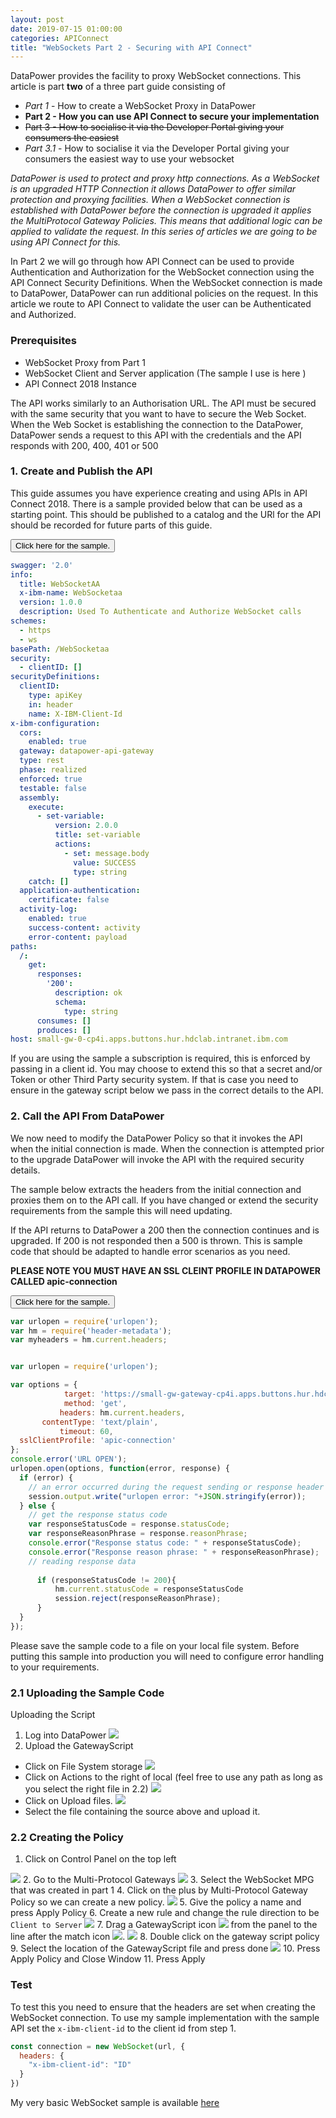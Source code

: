 ```yaml
---
layout: post
date: 2019-07-15 01:00:00
categories: APIConnect
title: "WebSockets Part 2 - Securing with API Connect"
---
```


DataPower provides the facility to proxy WebSocket connections. This article is part **two** of a three part guide consisting of

* _Part 1_ - How to create a WebSocket Proxy in DataPower
* **Part 2 - How you can use API Connect to secure your implementation**
* ~~Part 3 - How to socialise it via the Developer Portal giving your consumers the easiest~~
* _Part 3.1_  - How to socialise it via the Developer Portal giving your consumers the easiest way to use your websocket
<!--more-->

_DataPower is used to protect and proxy http connections. As a WebSocket is an upgraded HTTP Connection it allows DataPower to offer similar protection and proxying facilities. When a WebSocket connection is established with DataPower before the connection is upgraded it applies the MultiProtocol Gateway Policies. This means that additional logic can be applied to validate the request. In this series of articles we are going to be using API Connect for this._

In Part 2 we will go through how API Connect can be used to provide Authentication and Authorization for the WebSocket connection using the API Connect Security Definitions. When the WebSocket connection is made to DataPower, DataPower can run additional policies on the request. In this article we route to API Connect to validate the user can be Authenticated and Authorized.

### Prerequisites

-   WebSocket Proxy from Part 1
-   WebSocket Client and Server application (The sample I use is here  [](https://github.com/ChrisPhillips-cminion/PlayingWithWebSockets) )
-   API Connect 2018 Instance

The API works similarly to an Authorisation URL. The API must be secured with the same security that you want to have to secure the Web Socket. When the Web Socket is establishing the connection to the DataPower, DataPower sends a request to this API with the credentials and the API responds with 200, 400, 401 or 500

### 1. Create and Publish the API

This guide assumes you have experience creating and using APIs in API Connect 2018. There is a sample provided below that can be used as a starting point.  This should be published to a catalog and the URl for the API should be recorded for future parts of this guide.

<button class="collapsible" id="yaml">Click here for the sample.</button>

<div class="content" id="yamldata" markdown="1">

```yaml
swagger: '2.0'
info:
  title: WebSocketAA
  x-ibm-name: WebSocketaa
  version: 1.0.0
  description: Used To Authenticate and Authorize WebSocket calls
schemes:
  - https
  - ws
basePath: /WebSocketaa
security:
  - clientID: []
securityDefinitions:
  clientID:
    type: apiKey
    in: header
    name: X-IBM-Client-Id
x-ibm-configuration:
  cors:
    enabled: true
  gateway: datapower-api-gateway
  type: rest
  phase: realized
  enforced: true
  testable: false
  assembly:
    execute:
      - set-variable:
          version: 2.0.0
          title: set-variable
          actions:
            - set: message.body
              value: SUCCESS
              type: string
    catch: []
  application-authentication:
    certificate: false
  activity-log:
    enabled: true
    success-content: activity
    error-content: payload
paths:
  /:
    get:
      responses:
        '200':
          description: ok
          schema:
            type: string
      consumes: []
      produces: []
host: small-gw-0-cp4i.apps.buttons.hur.hdclab.intranet.ibm.com

```

</div>

If you are using the sample a subscription is required, this is enforced by passing in a client id. You may choose to extend this so that a secret and/or Token or other Third Party security system. If that is case you need  to ensure in the gateway script below we pass in the correct details to the API.

### 2. Call the API From DataPower

We now need to modify the DataPower Policy so that it invokes the API when the initial connection is made.  When the connection is attempted prior to the upgrade DataPower will invoke the API with the required security details.

The sample below extracts the headers from the initial connection and proxies them on to the API call. If you have changed or extend the security requirements from the sample this will need updating.

If the API returns to DataPower a 200 then the connection continues and is upgraded. If 200 is not responded then a 500 is thrown. This is sample code that should be adapted to handle error scenarios as you need.

**PLEASE NOTE YOU MUST HAVE AN SSL CLEINT PROFILE IN DATAPOWER CALLED apic-connection**

<button class="collapsible" id="js">Click here for the sample.</button>

<div class="content" id="jsdata" markdown="1">

```javascript
var urlopen = require('urlopen');
var hm = require('header-metadata');
var myheaders = hm.current.headers;


var urlopen = require('urlopen');

var options = {
            target: 'https://small-gw-gateway-cp4i.apps.buttons.hur.hdclab.intranet.ibm.com/amit-porg/sandbox/small-gw-0-cp4i.apps.buttons.hur.hdclab.intranet.ibm.com/WebSocketaa',
            method: 'get',
           headers: hm.current.headers,
       contentType: 'text/plain',
           timeout: 60,
  sslClientProfile: 'apic-connection'
};
console.error('URL OPEN');
urlopen.open(options, function(error, response) {
  if (error) {
    // an error occurred during the request sending or response header parsing
    session.output.write("urlopen error: "+JSON.stringify(error));
  } else {
    // get the response status code
    var responseStatusCode = response.statusCode;
    var responseReasonPhrase = response.reasonPhrase;
    console.error("Response status code: " + responseStatusCode);
    console.error("Response reason phrase: " + responseReasonPhrase);
    // reading response data
   
      if (responseStatusCode != 200){
          hm.current.statusCode = responseStatusCode
          session.reject(responseReasonPhrase);
      }
  }
});
```

</div>

Please save the sample code to a file on your local file system. Before putting this sample into production you will need to configure error handling to your requirements.

### 2.1 Uploading the Sample Code

Uploading the Script

1.  Log into DataPower
    ![](/images/2019-07-04-WebSocketspt1-1.png)
2.  Upload the GatewayScript

-   Click on File System storage
    ![](/images/2019-07-08-1.png)
-   Click on Actions to the right of local (feel free to use any path as long as you select the right file in 2.2)
    ![](/images/2019-07-08-2.png)
-   Click on Upload files.
    ![](/images/2019-07-08-3.png)
-   Select the file containing the source above and upload it.

### 2.2 Creating the Policy

1.  Click on Control Panel on the top left

![](/images/2019-07-08-0.png)
2\. Go to the Multi-Protocol Gateways
![](/images/2019-07-04-WebSocketspt1-2.png)
3\. Select the WebSocket MPG that was created in part 1
4\. Click on the plus by Multi-Protocol Gateway Policy so we can create a new policy.
![](/images/2019-07-08-4.png)
5\. Give the policy a name and press Apply Policy
6\. Create a new rule and change the rule direction to be `Client to Server`
![](/images/2019-07-08-5.png)
7\. Drag a GatewayScript icon ![](/images/2019-07-08-gw.png) from the panel to the line after the match icon ![](/images/2019-07-08-m.png).
![](/images/2019-07-08-6.png)
8\. Double click on the gateway script policy
9\. Select the location of the GatewayScript file and press done
![](/images/2019-07-08-8.png)
10\. Press Apply Policy and Close Window
11\. Press Apply

### Test

To test this you need to ensure that the headers are set when creating the WebSocket connection. To use my sample implementation with the sample API set the `x-ibm-client-id` to the client id from step 1.

```javascript
const connection = new WebSocket(url, {
  headers: {
    "x-ibm-client-id": "ID"
  }
})
```

My very basic WebSocket sample is available [here](https://github.com/ChrisPhillips-cminion/PlayingWithWebSockets)

